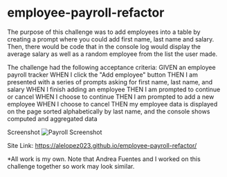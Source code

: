 # employee-payroll-refactor

The purpose of this challenge was to add employees into a table by creating a prompt where you could add first name, last name and salary. Then, there would be code that in the console log would display the average salary as well as a random employee from the list the user made. 

The challenge had the following acceptance criteria:
GIVEN an employee payroll tracker
WHEN I click the "Add employee" button
THEN I am presented with a series of prompts asking for first name, last name, and salary
WHEN I finish adding an employee
THEN I am prompted to continue or cancel
WHEN I choose to continue
THEN I am prompted to add a new employee
WHEN I choose to cancel
THEN my employee data is displayed on the page sorted alphabetically by last name, and the console shows computed and aggregated data

Screenshot
![Payroll Screenshot](https://github.com/AleLopez023/employee-payroll-refactor/assets/166090564/99fd7098-a354-43be-b2c1-68831cb0d3d5)

Site Link:
https://alelopez023.github.io/employee-payroll-refactor/

*All work is my own. Note that Andrea Fuentes and I worked on this challenge together so work may look similar.
